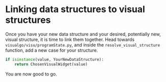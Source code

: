 # Linking data structures to visual structures

Once you have your new data structure and your desired, potentially new, visual structure, it is time to link them together.
Head towards `visualgo/visu/programState.py`, and inside the `resolve_visual_structure` function, add a new case for 
your structure.
```python
if isinstance(value, YourNewDataStructure):
    return ChosenVisualWidget(value)
```

You are now good to go.